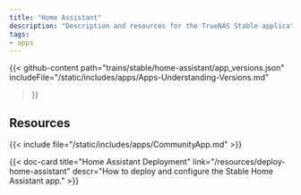 ```yaml
---
title: "Home Assistant"
description: "Description and resources for the TrueNAS Stable application called Home Assistant."
tags:
- apps
---
```


{{< github-content 
    path="trains/stable/home-assistant/app_versions.json"
	includeFile="/static/includes/apps/Apps-Understanding-Versions.md"
>}}

## Resources

{{< include file="/static/includes/apps/CommunityApp.md" >}}

<div class="docs-sections">

{{< doc-card title="Home Assistant Deployment" link="/resources/deploy-home-assistant"
descr="How to deploy and configure the Stable Home Assistant app." >}}

</div>